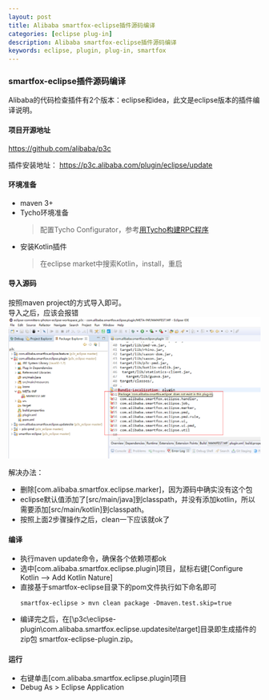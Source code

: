 ```yaml
---
layout: post
title: Alibaba smartfox-eclipse插件源码编译
categories: [eclipse plug-in]
description: Alibaba smartfox-eclipse插件源码编译
keywords: eclipse, plugin, plug-in, smartfox
---
```

### smartfox-eclipse插件源码编译
Alibaba的代码检查插件有2个版本：eclipse和idea，此文是eclipse版本的插件编译说明。

#### 项目开源地址
https://github.com/alibaba/p3c

插件安装地址：
https://p3c.alibaba.com/plugin/eclipse/update

#### 环境准备
- maven 3+
- Tycho环境准备
  > 配置Tycho Configurator，参考[用Tycho构建RPC程序](http://chnic.iteye.com/blog/2201139)
- 安装Kotlin插件
  > 在eclipse market中搜索Kotlin，install，重启


#### 导入源码
按照maven project的方式导入即可。   
导入之后，应该会报错
![image](/images/posts/eclipse-plugin/smartfox-compile-error.png)

解决办法：
- 删除[com.alibaba.smartfox.eclipse.marker]，因为源码中确实没有这个包
- eclipse默认值添加了[src/main/java]到classpath，并没有添加kotlin，所以需要添加[src/main/kotlin]到classpath。
- 按照上面2步骤操作之后，clean一下应该就ok了


#### 编译
- 执行maven update命令，确保各个依赖项都ok
- 选中[com.alibaba.smartfox.eclipse.plugin]项目，鼠标右键[Configure Kotlin --> Add Kotlin Nature]
- 直接基于smartfox-eclipse目录下的pom文件执行如下命名即可
    ```
    smartfox-eclipse > mvn clean package -Dmaven.test.skip=true
    ```
- 编译完之后，在[\p3c\eclipse-plugin\com.alibaba.smartfox.eclipse.updatesite\target]目录即生成插件的zip包 smartfox-eclipse-plugin.zip。


#### 运行
- 右键单击[com.alibaba.smartfox.eclipse.plugin]项目
- Debug As > Eclipse Application
